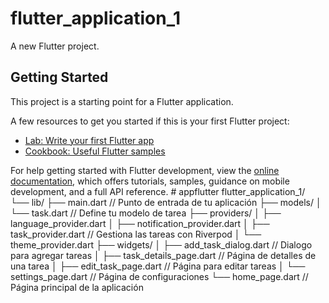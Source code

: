 # flutter_application_1

A new Flutter project.

## Getting Started

This project is a starting point for a Flutter application.

A few resources to get you started if this is your first Flutter project:

- [Lab: Write your first Flutter app](https://docs.flutter.dev/get-started/codelab)
- [Cookbook: Useful Flutter samples](https://docs.flutter.dev/cookbook)

For help getting started with Flutter development, view the
[online documentation](https://docs.flutter.dev/), which offers tutorials,
samples, guidance on mobile development, and a full API reference.
#   a p p f l u t t e r 
 
 flutter_application_1/
└── lib/
    ├── main.dart  // Punto de entrada de tu aplicación
    ├── models/
    │   └── task.dart // Define tu modelo de tarea
    ├── providers/
    │   ├── language_provider.dart
    │   ├── notification_provider.dart 
    │   ├── task_provider.dart // Gestiona las tareas con Riverpod
    │   └── theme_provider.dart 
    ├── widgets/
    │   ├── add_task_dialog.dart // Dialogo para agregar tareas
    │   ├── task_details_page.dart // Página de detalles de una tarea
    │   ├── edit_task_page.dart // Página para editar tareas
    │   └── settings_page.dart // Página de configuraciones
    └── home_page.dart // Página principal de la aplicación

